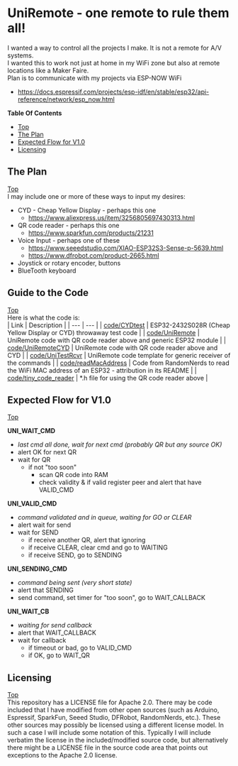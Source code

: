 # UniRemote - one remote to rule them all!
I wanted a way to control all the projects I make. It is not a remote for A/V systems.<br>
I wanted this to work not just at home in my WiFi zone but also at remote locations like a Maker Faire.<br>
Plan is to communicate with my projects via ESP-NOW WiFi
- https://docs.espressif.com/projects/esp-idf/en/stable/esp32/api-reference/network/esp_now.html

**Table Of Contents**
* [Top](#uniremote-\--one-remote-to-rule-them-all "Top")
* [The Plan](#the-plan "The Plan")
* [Expected Flow for V1.0](#expected-flow-for-v10 "Expected Flow for V1.0")
* [Licensing](#licensing "Licensing")

## The Plan
[Top](#uniremote-\--one-remote-to-rule-them-all "Top")<br>
I may include one or more of these ways to input my desires:
- CYD - Cheap Yellow Display - perhaps this one
  - https://www.aliexpress.us/item/3256805697430313.html
- QR code reader - perhaps this one
  - https://www.sparkfun.com/products/21231
- Voice Input - perhaps one of these
  - https://www.seeedstudio.com/XIAO-ESP32S3-Sense-p-5639.html
  - https://www.dfrobot.com/product-2665.html
- Joystick or rotary encoder, buttons
- BlueTooth keyboard

## Guide to the Code
[Top](#uniremote-\--one-remote-to-rule-them-all "Top")<br>
Here is what the code is:<br>
| Link | Description |
| --- | --- |
| [code/CYDtest](#https://github.com/Mark-MDO47/UniRemote/code/CYDtest "CYDtest") | ESP32-2432S028R (Cheap Yellow Display or CYD) throwaway test code |
| [code/UniRemote](#https://github.com/Mark-MDO47/UniRemote/code/UniRemote "UniRemote") | UniRemote code with QR code reader above and generic ESP32 module |
| [code/UniRemoteCYD](#https://github.com/Mark-MDO47/UniRemote/tree/master/code/UniRemoteCYD "UniRemoteCYD") | UniRemote code with QR code reader above and CYD |
| [code/UniTestRcvr](#https://github.com/Mark-MDO47/UniRemote/code/UniTestRcvr "UniTestRcvr") | UniRemote code template for generic receiver of the commands |
| [code/readMacAddress](#https://github.com/Mark-MDO47/UniRemote/code/readMacAddress "readMacAddress") | Code from RandomNerds to read the WiFi MAC address of an ESP32 - attribution in its README |
| [code/tiny_code_reader](#https://github.com/Mark-MDO47/UniRemote/code/tiny_code_reader "tiny_code_reader") | *.h file for using the QR code reader above |

## Expected Flow for V1.0
[Top](#uniremote-\--one-remote-to-rule-them-all "Top")<br>

**UNI_WAIT_CMD**
- *last cmd all done, wait for next cmd (probably QR but any source OK)*
- alert OK for next QR
- wait for QR
  - if not "too soon"
    - scan QR code into RAM
    - check validity & if valid register peer and alert that have VALID_CMD

**UNI_VALID_CMD**
- *command validated and in queue, waiting for GO or CLEAR*
- alert wait for send
- wait for SEND
  - if receive another QR, alert that ignoring
  - if receive CLEAR, clear cmd and go to WAITING
  - if receive SEND, go to SENDING

**UNI_SENDING_CMD**
- *command being sent (very short state)*
- alert that SENDING
- send command, set timer for "too soon", go to WAIT_CALLBACK

**UNI_WAIT_CB**
- *waiting for send callback*
- alert that WAIT_CALLBACK
- wait for callback
  - if timeout or bad, go to VALID_CMD
  - if OK, go to WAIT_QR

## Licensing
[Top](#uniremote-\--one-remote-to-rule-them-all "Top")<br>
This repository has a LICENSE file for Apache 2.0. There may be code included that I have modified from other open sources (such as Arduino, Espressif, SparkFun, Seeed Studio, DFRobot, RandomNerds, etc.). These other sources may possibly be licensed using a different license model. In such a case I will include some notation of this. Typically I will include verbatim the license in the included/modified source code, but alternatively there might be a LICENSE file in the source code area that points out exceptions to the Apache 2.0 license.

